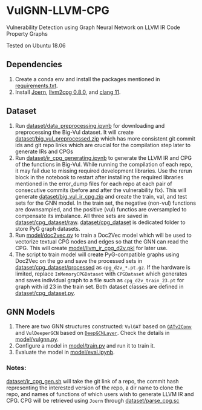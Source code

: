 # VulGNN-LLVM-CPG
Vulnerability Detection using Graph Neural Network on LLVM IR Code Property Graphs

Tested on Ubuntu 18.06
## Dependencies
1. Create a conda env and install the packages mentioned in [requirements.txt](requirements.txt).
2. Install [Joern](https://docs.joern.io/installation), [llvm2cpg 0.8.0](https://github.com/ShiftLeftSecurity/llvm2cpg), and [clang 11](https://releases.llvm.org/11.1.0/tools/clang/docs/index.html).

## Dataset
1. Run [dataset/data_preprocessing.ipynb](/dataset/data_preprocessing.ipynb) for downloading and preprocessing the Big-Vul dataset. It will create [dataset/big_vul_preprocessed.zip](/dataset/big_vul_preprocessed.zip.txt) which has more consistent git commit ids and git repo links which are crucial for the compilation step later to generate IRs and CPGs
2. Run [dataset/ir_cpg_generating.ipynb](/dataset/ir_cpg_generating.ipynb) to generate the LLVM IR and CPG of the functions in Big-Vul. While running the compilation of each repo, it may fail due to missing required development libraries. Use the rerun block in the notebook to restart after installing the required libraries mentioned in the error_dump files for each repo at each pair of consecutive commits (before and after the vulnerability fix). This will generate [dataset/big_vul_ir_cpg.zip](/dataset/big_vul_ir_cpg.zip.txt) and create the train, val, and test sets for the GNN model. In the train set, the negative (non-vul) functions are downsampled, and the positive (vul) functios are oversampled to compensate its imbalance. All three sets are saved in [dataset/cpg_dataset/raw](dataset/cpg_dataset/raw/). [dataset/cpg_dataset](dataset/cpg_dataset/) is dedicated folder to store PyG graph datasets.
3. Run [model/doc2vec.py](/model/doc2vec.py) to train a Doc2Vec model which will be used to vectorize textual CPG nodes and edges so that the GNN can read the CPG. This will create [model/llvm_ir_cpg_d2v.pkl](model/llvm_ir_cpg_d2v.pkl.txt) for later use.
4. The script to train model will create PyG-compatible graphs using Doc2Vec on the go and save the processed sets in [dataset/cpg_dataset/processed](dataset/cpg_dataset/processed/) as `cpg_d2v_*.pt.gz`. If the hardware is limited, replace `InMemoryCPGDataset` with `CPGDataset` which generates and saves individual graph to a file such as `cpg_d2v_train_23.pt` for graph with id 23 in the train set. Both dataset classes are defined in [dataset/cpg_dataset.py](dataset/cpg_dataset.py).

## GNN Models
1. There are two GNN structures constructed: `VulGAT` based on [`GATv2Conv`](https://pytorch-geometric.readthedocs.io/en/latest/generated/torch_geometric.nn.conv.GATv2Conv.html) and `VulDeeperGCN` based on [`DeepGCNLayer`](https://pytorch-geometric.readthedocs.io/en/latest/generated/torch_geometric.nn.models.DeepGCNLayer.html). Check the details in [model/vulgnn.py](model/vulgnn.py).
2. Configure a model in [model/train.py](model/train.py) and run it to train it.
3. Evaluate the model in [model/eval.ipynb](model/eval.ipynb).

### Notes:
[dataset/ir_cpg_gen.sh](/dataset/ir_cpg_gen.sh) will take the git link of a repo, the commit hash representing the interested version of the repo, a dir name to clone the repo, and names of functions of which users wish to generate LLVM IR and CPG. CPG will be retrieved using `Joern` through [dataset/parse_cpg.sc](/dataset/parse_cpg.sc)
